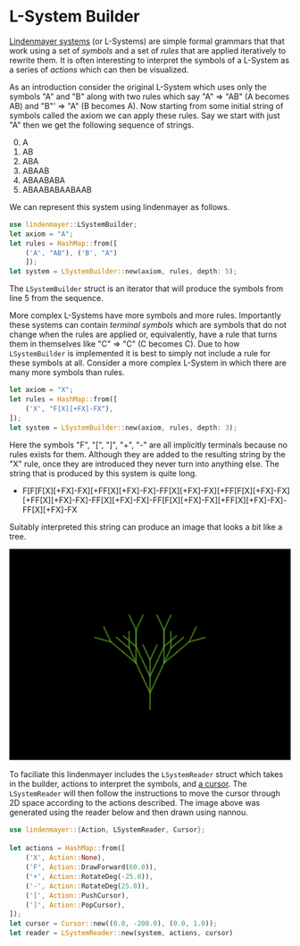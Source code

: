 L-System Builder
================

[Lindenmayer systems](https://en.wikipedia.org/wiki/L-system) (or L-Systems) are simple formal grammars that that work using a set of *symbols* and a set of *rules* that are applied iteratively to rewrite them. It is often interesting to interpret the symbols of a L-System as a series of *actions* which can then be visualized.

As an introduction consider the original L-System which uses only the symbols "A" and "B" along with two rules which say "A" ⇒ "AB" (A becomes AB) and "B"' ⇒ "A" (B becomes A). Now starting from some initial string of symbols called the axiom we can apply these rules. Say we start with just "A" then we get the following sequence of strings.

0. A
1. AB
2. ABA
3. ABAAB
4. ABAABABA
5. ABAABABAABAAB

We can represent this system using lindenmayer as follows.

```rust
use lindenmayer::LSystemBuilder;
let axiom = "A";
let rules = HashMap::from([
    ('A', "AB"), ('B', "A")
    ]);
let system = LSystemBuilder::new(axiom, rules, depth: 5);
```

The `LSystemBuilder` struct is an iterator that will produce the symbols from line 5 from the sequence.

More complex L-Systems have more symbols and more rules. Importantly these systems can contain *terminal symbols* which are symbols that do not change when the rules are applied or, equivalently, have a rule that turns them in themselves like "C" ⇒ "C" (C becomes C). Due to how `LSystemBuilder` is implemented it is best to simply not include a rule for these symbols at all. Consider a more complex L-System in which there are many more symbols than rules.

```rust
let axiom = "X";
let rules = HashMap::from([
    ('X', "F[X][+FX]-FX"), 
]);
let system = LSystemBuilder::new(axiom, rules, depth: 3);
```

Here the symbols "F", "[", "]", "+", "-" are all implicitly terminals because no rules exists for them. Although they are added to the resulting string by the "X" rule, once they are introduced they never turn into anything else. The string that is produced by this system is quite long.

- F[F[F[X][+FX]-FX][+FF[X][+FX]-FX]-FF[X][+FX]-FX][+FF[F[X][+FX]-FX][+FF[X][+FX]-FX]-FF[X][+FX]-FX]-FF[F[X][+FX]-FX][+FF[X][+FX]-FX]-FF[X][+FX]-FX

Suitably interpreted this string can produce an image that looks a bit like a tree.

![created with lindenmayer and nannou](https://github.com/SymmetricChaos/lindenmayer/blob/master/tree.png)

To faciliate this lindenmayer includes the `LSystemReader` struct which takes in the builder, actions to interpret the symbols, and [a cursor](https://en.wikipedia.org/wiki/Turtle_graphics). The `LSystemReader` will then follow the instructions to move the cursor through 2D space according to the actions described. The image above was generated using the reader below and then drawn using nannou.

```rust
use lindenmayer::{Action, LSystemReader, Cursor};

let actions = HashMap::from([
    ('X', Action::None),
    ('F', Action::DrawForward(60.0)),
    ('+', Action::RotateDeg(-25.0)),
    ('-', Action::RotateDeg(25.0)),
    ('[', Action::PushCursor),
    (']', Action::PopCursor),
]);
let cursor = Cursor::new((0.0, -200.0), (0.0, 1.0));
let reader = LSystemReader::new(system, actions, cursor)
```

